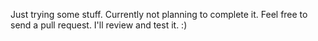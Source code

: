 Just trying some stuff. Currently not planning to complete it. 
Feel free to send a pull request. I'll review and test it. :)
